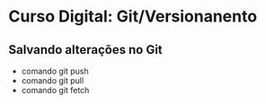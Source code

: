 # Curso Digital: Git/Versionanento

## Salvando alterações no Git
* comando git push
* comando git pull
* comando git fetch
